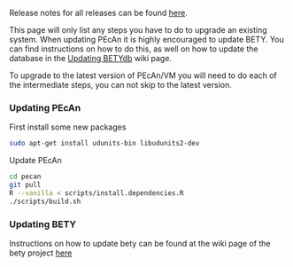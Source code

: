 Release notes for all releases can be found [here](https://github.com/PecanProject/pecan/releases).

This page will only list any steps you have to do to upgrade an existing system. When updating PEcAn it is highly encouraged to update BETY. You can find instructions on how to do this, as well on how to update the database in the [Updating BETYdb](https://github.com/PecanProject/bety/wiki/Updating-BETY) wiki page.

To upgrade to the latest version of PEcAn/VM you will need to do each of the intermediate steps, you can not skip to the latest version.

### Updating PEcAn

First install some new packages
```bash
sudo apt-get install udunits-bin libudunits2-dev
```

Update PEcAn
```bash
cd pecan
git pull
R --vanilla < scripts/install.dependencies.R
./scripts/build.sh
```

### Updating BETY

Instructions on how to update bety can be found at the wiki page of the bety project [here](https://github.com/PecanProject/bety/wiki/Updating-BETY)
